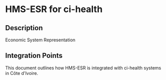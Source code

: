 # HMS-ESR for ci-health

## Description

Economic System Representation

## Integration Points

This document outlines how HMS-ESR is integrated with ci-health systems in Côte d'Ivoire.
